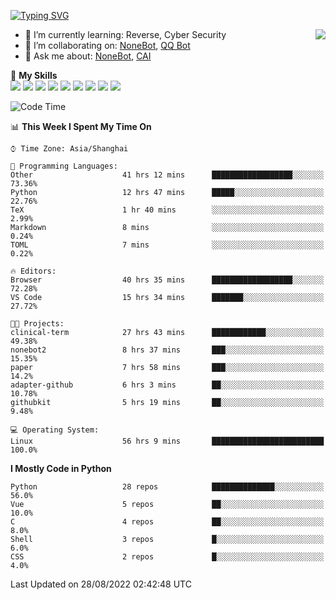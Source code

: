 [![Typing SVG](https://readme-typing-svg.herokuapp.com?size=25&duration=2500&color=8C43EA&vCenter=true&width=200&height=40&lines=Hi+there+%F0%9F%91%8B%F0%9F%8F%BB;I'm+yanyongyu)](https://git.io/typing-svg)

<a href="#">
  <img align="right" src="https://github-readme-stats.vercel.app/api?username=yanyongyu&count_private=true&show_icons=true&bg_color=15,f2f7fd,E0EAFC" />
</a>

- 🌱 I’m currently learning: Reverse, Cyber Security
- 👯 I’m collaborating on: [NoneBot](https://github.com/nonebot), [QQ Bot](https://github.com/Mrs4s/go-cqhttp)
- 💬 Ask me about: [NoneBot](https://github.com/nonebot), [CAI](https://github.com/cscs181/CAI)

🌟 **My Skills**  
![](https://img.shields.io/badge/-Python-3e74a2?style=flat-square&logo=Python&logoColor=fff)
![](https://img.shields.io/badge/-Node.js-339933?style=flat-square&logo=Node.js&logoColor=fff)
![](https://img.shields.io/badge/-Vue-4fc08d?style=flat-square&logo=Vue.js&logoColor=fff)
![](https://img.shields.io/badge/-React-2d98ce?style=flat-square&logo=React&logoColor=fff)
![](https://img.shields.io/badge/-Docker-2496ED?style=flat-square&logo=Docker&logoColor=fff)
![](https://img.shields.io/badge/-Linux-000000?style=flat-square&logo=Linux&logoColor=fff)
![](https://img.shields.io/badge/-MySQL-4479A1?style=flat-square&logo=MySQL&logoColor=fff)
![](https://img.shields.io/badge/-Redis-DC382D?style=flat-square&logo=Redis&logoColor=fff)
![](https://img.shields.io/badge/-MongoDB-47A248?style=flat-square&logo=MongoDB&logoColor=fff)

<!--START_SECTION:waka-->
![Code Time](http://img.shields.io/badge/Code%20Time-2%2C719%20hrs%2034%20mins-blue)

📊 **This Week I Spent My Time On** 

```text
⌚︎ Time Zone: Asia/Shanghai

💬 Programming Languages: 
Other                    41 hrs 12 mins      ██████████████████░░░░░░░   73.36% 
Python                   12 hrs 47 mins      █████░░░░░░░░░░░░░░░░░░░░   22.76% 
TeX                      1 hr 40 mins        ░░░░░░░░░░░░░░░░░░░░░░░░░   2.99% 
Markdown                 8 mins              ░░░░░░░░░░░░░░░░░░░░░░░░░   0.24% 
TOML                     7 mins              ░░░░░░░░░░░░░░░░░░░░░░░░░   0.22%

🔥 Editors: 
Browser                  40 hrs 35 mins      ██████████████████░░░░░░░   72.28% 
VS Code                  15 hrs 34 mins      ███████░░░░░░░░░░░░░░░░░░   27.72%

🐱‍💻 Projects: 
clinical-term            27 hrs 43 mins      ████████████░░░░░░░░░░░░░   49.38% 
nonebot2                 8 hrs 37 mins       ███░░░░░░░░░░░░░░░░░░░░░░   15.35% 
paper                    7 hrs 58 mins       ███░░░░░░░░░░░░░░░░░░░░░░   14.2% 
adapter-github           6 hrs 3 mins        ██░░░░░░░░░░░░░░░░░░░░░░░   10.78% 
githubkit                5 hrs 19 mins       ██░░░░░░░░░░░░░░░░░░░░░░░   9.48%

💻 Operating System: 
Linux                    56 hrs 9 mins       █████████████████████████   100.0%

```

**I Mostly Code in Python** 

```text
Python                   28 repos            ██████████████░░░░░░░░░░░   56.0% 
Vue                      5 repos             ██░░░░░░░░░░░░░░░░░░░░░░░   10.0% 
C                        4 repos             ██░░░░░░░░░░░░░░░░░░░░░░░   8.0% 
Shell                    3 repos             █░░░░░░░░░░░░░░░░░░░░░░░░   6.0% 
CSS                      2 repos             █░░░░░░░░░░░░░░░░░░░░░░░░   4.0%

```



 Last Updated on 28/08/2022 02:42:48 UTC
<!--END_SECTION:waka-->
